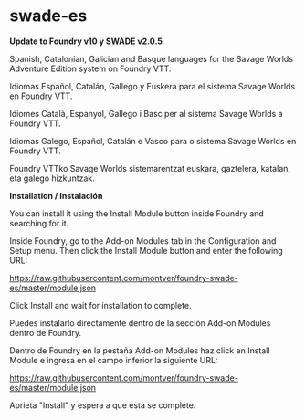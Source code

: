# swade-es

**Update to Foundry v10 y SWADE v2.0.5**

Spanish, Catalonian, Galician and Basque languages for the Savage Worlds Adventure Edition system on Foundry VTT.

Idiomas Español, Catalán, Gallego y Euskera para el sistema Savage Worlds en Foundry VTT.

Idiomes Català, Espanyol, Gallego i Basc per al sistema Savage Worlds a Foundry VTT.

Idiomas Galego, Español, Catalán e Vasco para o sistema Savage Worlds en Foundry VTT.

Foundry VTTko Savage Worlds sistemarentzat euskara, gaztelera, katalan, eta galego hizkuntzak.

**Installation / Instalación**

You can install it using the Install Module button inside Foundry and searching for it.

Inside Foundry, go to the Add-on Modules tab in the Configuration and Setup menu. Then click the Install Module button and enter the following URL:

https://raw.githubusercontent.com/montver/foundry-swade-es/master/module.json

Click Install and wait for installation to complete.

Puedes instalarlo directamente dentro de la sección Add-on Modules dentro de Foundry.

 Dentro de Foundry en la pestaña Add-on Modules haz click en Install Module e ingresa en el campo inferior la siguiente URL:

https://raw.githubusercontent.com/montver/foundry-swade-es/master/module.json

Aprieta "Install" y espera a que esta se complete.
